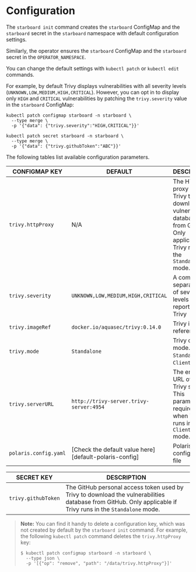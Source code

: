 # Configuration

The `starboard init` command creates the `starboard` ConfigMap and the
`starboard` secret in the `starboard` namespace with default configuration
settings.

Similarly, the operator ensures the `starboard` ConfigMap and the `starboard`
secret in the `OPERATOR_NAMESPACE`.

You can change the default settings with `kubectl patch` or `kubectl edit`
commands.

For example, by default Trivy displays vulnerabilities with all severity levels
(`UNKNOWN,LOW,MEDIUM,HIGH,CRITICAL`). However, you can opt in to display only
`HIGH` and `CRITICAL` vulnerabilities by patching the `trivy.severity` value
in the `starboard` ConfigMap:

```
kubectl patch configmap starboard -n starboard \
  --type merge \
  -p '{"data": {"trivy.severity":"HIGH,CRITICAL"}}'
```

```
kubectl patch secret starboard -n starboard \
  --type merge \
  -p '{"data": {"trivy.githubToken":"ABC"}}'
```


The following tables list available configuration parameters.

| CONFIGMAP KEY         | DEFAULT                                                | DESCRIPTION |
| --------------------- | ------------------------------------------------------ | ----------- |
| `trivy.httpProxy`     | N/A                                                    | The HTTP proxy used by Trivy to download the vulnerabilities database from GitHub. Only applicable if Trivy runs in the `Standalone` mode. |
| `trivy.severity`      | `UNKNOWN,LOW,MEDIUM,HIGH,CRITICAL`                     | A comma separated list of severity levels reported by Trivy |
| `trivy.imageRef`      | `docker.io/aquasec/trivy:0.14.0`                       | Trivy image reference |
| `trivy.mode`          | `Standalone`                                           | Trivy client mode. Either `Standalone` or `ClientServer`. |
| `trivy.serverURL`     | `http://trivy-server.trivy-server:4954`                | The endpoint URL of the Trivy server. This parameter is required when Trivy runs in the `ClientServer` mode. |
| `polaris.config.yaml` | [Check the default value here][default-polaris-config] | Polaris configuration file |

| SECRET KEY | DESCRIPTION |
| ---------- | ----------- |
| `trivy.githubToken`   | The GitHub personal access token used by Trivy to download the vulnerabilities database from GitHub. Only applicable if Trivy runs in the `Standalone` mode. |

> **Note:** You can find it handy to delete a configuration key, which was not created by default by the
> `starboard init` command. For example, the following `kubectl patch` command deletes the `trivy.httpProxy` key:
>
> ```
> $ kubectl patch configmap starboard -n starboard \
>   --type json \
>   -p '[{"op": "remove", "path": "/data/trivy.httpProxy"}]'
> ```

